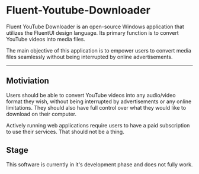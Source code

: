 # Fluent-Youtube-Downloader

Fluent YouTube Downloader is an open-source Windows application that utilizes the FluentUI design language. Its primary function is to convert YouTube videos into media files.

The main objective of this application is to empower users to convert media files seamlessly without being interrupted by online advertisements.

- - -

## Motiviation

Users should be able to convert YouTube videos into any audio/video format they wish, without being interrupted by advertisements or any online limitations. They should also have full control over what they would like to download on their computer.

Actively running web applications require users to have a paid subscription to use their services. That should not be a thing.

## Stage

This software is currently in it's development phase and does not fully work.